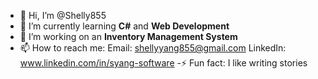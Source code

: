 - 👋 Hi, I’m @Shelly855
- 🌱 I’m currently learning **C#** and **Web Development**
- 🔭 I’m working on an **Inventory Management System**
- 📫 How to reach me:
Email: shellyyang855@gmail.com
LinkedIn: www.linkedin.com/in/syang-software
-⚡ Fun fact: I like writing stories

<!---
Shelly855/Shelly855 is a ✨ special ✨ repository because its `README.md` (this file) appears on your GitHub profile.
You can click the Preview link to take a look at your changes.
--->
